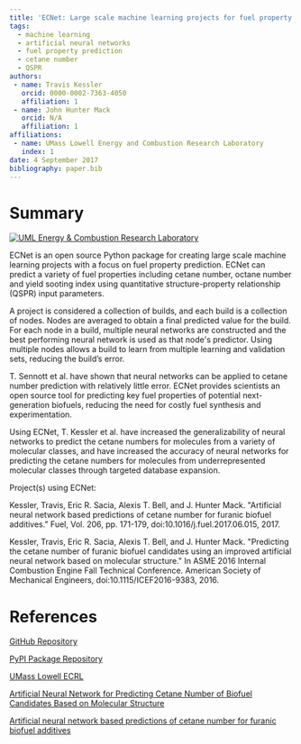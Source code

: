 ```yaml
---
title: 'ECNet: Large scale machine learning projects for fuel property prediction'
tags:
  - machine learning
  - artificial neural networks
  - fuel property prediction
  - cetane number
  - QSPR
authors:
 - name: Travis Kessler
   orcid: 0000-0002-7363-4050
   affiliation: 1
 - name: John Hunter Mack
   orcid: N/A
   affiliation: 1
affiliations:
 - name: UMass Lowell Energy and Combustion Research Laboratory
   index: 1
date: 4 September 2017
bibliography: paper.bib
---
```


# Summary

[![UML Energy & Combustion Research Laboratory](http://faculty.uml.edu/Hunter_Mack/uploads/9/7/1/3/97138798/1481826668_2.png)](http://faculty.uml.edu/Hunter_Mack/)

ECNet is an open source Python package for creating large scale machine learning projects with a focus on fuel property prediction. ECNet can predict a variety of fuel properties including cetane number, octane number and yield sooting index using quantitative structure-property relationship (QSPR) input parameters.

A project is considered a collection of builds, and each build is a collection of nodes. Nodes are averaged to obtain a final predicted value for the build. For each node in a build, multiple neural networks are constructed and the best performing neural network is used as that node's predictor. Using multiple nodes allows a build to learn from multiple learning and validation sets, reducing the build’s error.

T. Sennott et al. have shown that neural networks can be applied to cetane number prediction with relatively little error. ECNet provides scientists an open source tool for predicting key fuel properties of potential next-generation biofuels, reducing the need for costly fuel synthesis and experimentation.

Using ECNet, T. Kessler et al. have increased the generalizability of neural networks to predict the cetane numbers for molecules from a variety of molecular classes, and have increased the accuracy of neural networks for predicting the cetane numbers for molecules from underrepresented molecular classes through targeted database expansion.

Project(s) using ECNet:

Kessler, Travis, Eric R. Sacia, Alexis T. Bell, and J. Hunter Mack. "Artificial neural network based predictions of cetane number for furanic biofuel additives." Fuel, Vol. 206, pp. 171-179, doi:10.1016/j.fuel.2017.06.015, 2017.

Kessler, Travis, Eric R. Sacia, Alexis T. Bell, and J. Hunter Mack. "Predicting the cetane number of furanic biofuel candidates using an improved artificial neural network based on molecular structure." In ASME 2016 Internal Combustion Engine Fall Technical Conference. American Society of Mechanical Engineers, doi:10.1115/ICEF2016-9383, 2016.


# References

[GitHub Repository](https://github.com/TJKessler/ECNet)

[PyPI Package Repository](https://pypi.python.org/pypi/ecnet/)

[UMass Lowell ECRL](http://faculty.uml.edu/Hunter_Mack/)

[Artificial Neural Network for Predicting Cetane Number of Biofuel Candidates Based on Molecular Structure](https://doi.org/10.1115/ICEF2013-19185)

[Artificial neural network based predictions of cetane number for furanic biofuel additives](https://doi.org/10.1016/j.fuel.2017.06.015)
